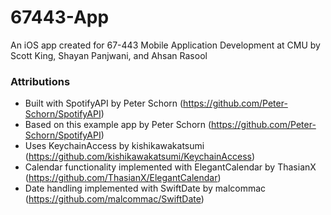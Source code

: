 # 67443-App
An iOS app created for 67-443 Mobile Application Development at CMU by Scott King, Shayan Panjwani, and Ahsan Rasool <br>

### Attributions
- Built with SpotifyAPI by Peter Schorn (https://github.com/Peter-Schorn/SpotifyAPI)
- Based on this example app by Peter Schorn (https://github.com/Peter-Schorn/SpotifyAPI)
- Uses KeychainAccess by kishikawakatsumi (https://github.com/kishikawakatsumi/KeychainAccess)
- Calendar functionality implemented with ElegantCalendar by ThasianX (https://github.com/ThasianX/ElegantCalendar)
- Date handling implemented with SwiftDate by malcommac (https://github.com/malcommac/SwiftDate)
